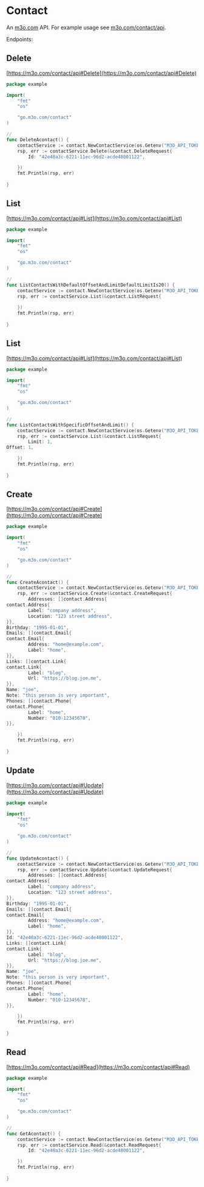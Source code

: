 # Contact

An [m3o.com](https://m3o.com) API. For example usage see [m3o.com/contact/api](https://m3o.com/contact/api).

Endpoints:

## Delete




[https://m3o.com/contact/api#Delete](https://m3o.com/contact/api#Delete)

```go
package example

import(
	"fmt"
	"os"

	"go.m3o.com/contact"
)

// 
func DeleteAcontact() {
	contactService := contact.NewContactService(os.Getenv("M3O_API_TOKEN"))
	rsp, err := contactService.Delete(&contact.DeleteRequest{
		Id: "42e48a3c-6221-11ec-96d2-acde48001122",

	})
	fmt.Println(rsp, err)
	
}
```
## List




[https://m3o.com/contact/api#List](https://m3o.com/contact/api#List)

```go
package example

import(
	"fmt"
	"os"

	"go.m3o.com/contact"
)

// 
func ListContactsWithDefaultOffsetAndLimitDefaultLimitIs20() {
	contactService := contact.NewContactService(os.Getenv("M3O_API_TOKEN"))
	rsp, err := contactService.List(&contact.ListRequest{
		
	})
	fmt.Println(rsp, err)
	
}
```
## List




[https://m3o.com/contact/api#List](https://m3o.com/contact/api#List)

```go
package example

import(
	"fmt"
	"os"

	"go.m3o.com/contact"
)

// 
func ListContactsWithSpecificOffsetAndLimit() {
	contactService := contact.NewContactService(os.Getenv("M3O_API_TOKEN"))
	rsp, err := contactService.List(&contact.ListRequest{
		Limit: 1,
Offset: 1,

	})
	fmt.Println(rsp, err)
	
}
```
## Create




[https://m3o.com/contact/api#Create](https://m3o.com/contact/api#Create)

```go
package example

import(
	"fmt"
	"os"

	"go.m3o.com/contact"
)

// 
func CreateAcontact() {
	contactService := contact.NewContactService(os.Getenv("M3O_API_TOKEN"))
	rsp, err := contactService.Create(&contact.CreateRequest{
		Addresses: []contact.Address{
contact.Address{
		Label: "company address",
		Location: "123 street address",
}},
Birthday: "1995-01-01",
Emails: []contact.Email{
contact.Email{
		Address: "home@example.com",
		Label: "home",
}},
Links: []contact.Link{
contact.Link{
		Label: "blog",
		Url: "https://blog.joe.me",
}},
Name: "joe",
Note: "this person is very important",
Phones: []contact.Phone{
contact.Phone{
		Label: "home",
		Number: "010-12345678",
}},

	})
	fmt.Println(rsp, err)
	
}
```
## Update




[https://m3o.com/contact/api#Update](https://m3o.com/contact/api#Update)

```go
package example

import(
	"fmt"
	"os"

	"go.m3o.com/contact"
)

// 
func UpdateAcontact() {
	contactService := contact.NewContactService(os.Getenv("M3O_API_TOKEN"))
	rsp, err := contactService.Update(&contact.UpdateRequest{
		Addresses: []contact.Address{
contact.Address{
		Label: "company address",
		Location: "123 street address",
}},
Birthday: "1995-01-01",
Emails: []contact.Email{
contact.Email{
		Address: "home@example.com",
		Label: "home",
}},
Id: "42e48a3c-6221-11ec-96d2-acde48001122",
Links: []contact.Link{
contact.Link{
		Label: "blog",
		Url: "https://blog.joe.me",
}},
Name: "joe",
Note: "this person is very important",
Phones: []contact.Phone{
contact.Phone{
		Label: "home",
		Number: "010-12345678",
}},

	})
	fmt.Println(rsp, err)
	
}
```
## Read




[https://m3o.com/contact/api#Read](https://m3o.com/contact/api#Read)

```go
package example

import(
	"fmt"
	"os"

	"go.m3o.com/contact"
)

// 
func GetAcontact() {
	contactService := contact.NewContactService(os.Getenv("M3O_API_TOKEN"))
	rsp, err := contactService.Read(&contact.ReadRequest{
		Id: "42e48a3c-6221-11ec-96d2-acde48001122",

	})
	fmt.Println(rsp, err)
	
}
```
